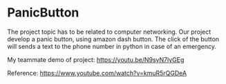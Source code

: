 # PanicButton

The project topic has to be related to computer networking. Our project develop a panic button, using amazon dash button.
The click of the button will sends a text to the phone number in python in case of an emergency.

My teammate demo of project:
https://youtu.be/N9syN7lyGEg


Reference:
https://www.youtube.com/watch?v=kmuR5rQGDeA
